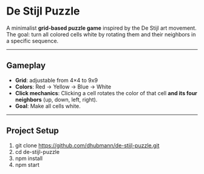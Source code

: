 # De Stijl Puzzle

A minimalist **grid-based puzzle game** inspired by the De Stijl art movement.  
The goal: turn all colored cells white by rotating them and their neighbors in a specific sequence.

---

## Gameplay

- **Grid**: adjustable from 4×4 to 9x9
- **Colors**: Red → Yellow → Blue → White  
- **Click mechanics**: Clicking a cell rotates the color of that cell **and its four neighbors** (up, down, left, right).  
- **Goal**: Make all cells white.

---

## Project Setup

1. git clone https://github.com/dhubmann/de-stijl-puzzle.git
2. cd de-stijl-puzzle
3. npm install
4. npm start
